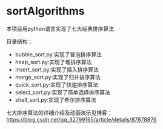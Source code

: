 # sortAlgorithms
本项目用python语言实现了七大经典排序算法

目录结构：

- bubble_sort.py:实现了冒泡排序算法
- heap_sort.py:实现了堆排序算法
- insert_sort.py:实现了插入排序算法
- merge_sort.py:实现了归并排序算法
- quick_sort.py:实现了快速排序算法
- select_sort.py:实现了简单选择排序算法
- shell_sort.py:实现了希尔排序算法

七大排序算法的详细介绍及动画演示见博客：
https://blog.csdn.net/qq_32799165/article/details/87878876

